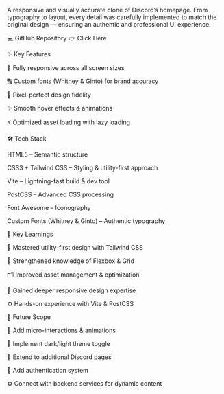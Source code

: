 A responsive and visually accurate clone of Discord’s homepage.
From typography to layout, every detail was carefully implemented to match the original design — ensuring an authentic and professional UI experience.

💻 GitHub Repository 👉 Click Here

✨ Key Features

📱 Fully responsive across all screen sizes

🔠 Custom fonts (Whitney & Ginto) for brand accuracy

🎨 Pixel-perfect design fidelity

✨ Smooth hover effects & animations

⚡ Optimized asset loading with lazy loading

🛠️ Tech Stack

HTML5 – Semantic structure

CSS3 + Tailwind CSS – Styling & utility-first approach

Vite – Lightning-fast build & dev tool

PostCSS – Advanced CSS processing

Font Awesome – Iconography

Custom Fonts (Whitney & Ginto) – Authentic typography

🔑 Key Learnings

🚀 Mastered utility-first design with Tailwind CSS

📐 Strengthened knowledge of Flexbox & Grid

🗂️ Improved asset management & optimization

📲 Gained deeper responsive design expertise

⚙️ Hands-on experience with Vite & PostCSS

🔮 Future Scope

💫 Add micro-interactions & animations

🌙 Implement dark/light theme toggle

🧭 Extend to additional Discord pages

🔐 Add authentication system

⚙️ Connect with backend services for dynamic content
